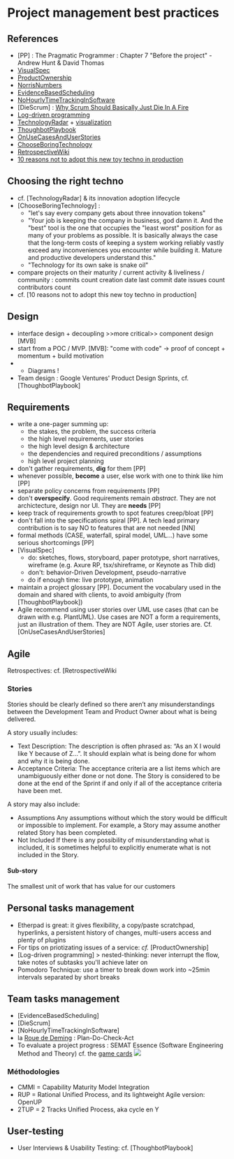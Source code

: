 Project management best practices
=================================

## References
- [PP] : The Pragmatic Programmer : Chapter 7 "Before the project" - Andrew Hunt & David Thomas
- [VisualSpec](http://www.targetprocess.com/articles/visual-specifications.html)
- [ProductOwnership](https://blog.codecentric.de/en/2014/07/devops-product-ownership/)
- [NorrisNumbers](http://www.teamten.com/lawrence/writings/norris-numbers.html)
- [EvidenceBasedScheduling](http://www.joelonsoftware.com/items/2007/10/26.html)
- [NoHourlyTimeTrackingInSoftware](http://bocoup.com/weblog/developer-weeks/)
- [DieScrum] : [Why Scrum Should Basically Just Die In A Fire](http://gilesbowkett.blogspot.com.au/2014/09/why-scrum-should-basically-just-die-in.html)
- [Log-driven programming](http://antirez.com/news/51)
- [TechnologyRadar](http://nealford.com/memeagora/2013/05/28/build_your_own_technology_radar.html) + [visualization](https://github.com/bdargan/techradar)
- [ThoughbotPlaybook](http://playbook.thoughtbot.com)
- [OnUseCasesAndUserStories](http://www.batimes.com/articles/user-stories-and-use-cases-dont-use-both.html)
- [ChooseBoringTechnology](http://mcfunley.com/choose-boring-technology)
- [RetrospectiveWiki](retrospectivewiki.org/index.php?title=Main_Page)
- [10 reasons not to adopt this new toy techno in production](https://translate.google.fr/translate?sl=auto&tl=en&js=y&prev=_t&hl=fr&ie=UTF-8&u=http%3A%2F%2Feax.me%2Favoid-new-toys%2F&edit-text=)

## Choosing the right techno
- cf. [TechnologyRadar] & its innovation adoption lifecycle
- [ChooseBoringTechnology] :
    - "let's say every company gets about three innovation tokens"
    - "Your job is keeping the company in business, god damn it. And the "best" tool is the one that occupies the "least worst" position for as many of your problems as possible. It is basically always the case that the long-term costs of keeping a system working reliably vastly exceed any inconveniences you encounter while building it. Mature and productive developers understand this."
    - "Technology for its own sake is snake oil"
- compare projects on their maturity / current activity & liveliness / community :
    commits count
    creation date
    last commit date
    issues count
    contributors count
- cf. [10 reasons not to adopt this new toy techno in production]

## Design
- interface design + decoupling >>more critical>> component design [MVB]
- start from a POC / MVP. [MVB]: "come with code" -> proof of concept + momentum + build motivation
- + Diagrams !
- Team design : Google Ventures' Product Design Sprints, cf. [ThoughbotPlaybook]

## Requirements
- write a one-pager summing up:
    - the stakes, the problem, the success criteria
    - the high level requirements, user stories
    - the high level design & architecture
    - the dependencies and required preconditions / assumptions
    - high level project planning
- don't gather requirements, **dig** for them [PP]
- whenever possible, **become** a user, else work with one to think like him [PP]
- separate policy concerns from requirements [PP]
- don't **overspecify**. Good requirements remain _abstract_. They are not archictecture, design nor UI. They are **needs** [PP]
- keep track of requirements growth to spot features creep/bloat [PP]
- don't fall into the specifications spiral [PP]. A tech lead primary contribution is to say NO to features that are not needed [NN]
- formal methods (CASE, waterfall, spiral model, UML...) have some serious shortcomings [PP]
- [VisualSpec]
    * do: sketches, flows, storyboard, paper prototype, short narratives, wireframe (e.g. Axure RP, tsx/shireframe, or Keynote as Thib did)
    * don't: behavior-Driven Development, pseudo-narrative
    * do if enough time: live prototype, animation
- maintain a project glossary [PP]. Document the vocabulary used in the domain and shared with clients, to avoid ambiguity (from [ThoughbotPlaybook])
- Agile recommend using user stories over UML use cases (that can be drawn with e.g. PlantUML). Use cases are NOT a form a requirements, just an illustration of them. They are NOT Agile, user stories are. Cf. [OnUseCasesAndUserStories]

## Agile
Retrospectives: cf. [RetrospectiveWiki

### Stories
Stories should be clearly defined so there aren’t any misunderstandings between the Development Team and Product Owner about what is being delivered.

A story usually includes:
- Text Description:
The description is often phrased as: “As an X I would like Y because of Z…”. It should explain what is being done for whom and why it is being done.
- Acceptance Criteria:
The acceptance criteria are a list items which are unambiguously either done or not done. The Story is considered to be done at the end of the Sprint if and only if all of the acceptance criteria have been met.

A story may also include:
- Assumptions
Any assumptions without which the story would be difficult or impossible to implement. For example, a Story may assume another related Story has been completed.
- Not Included
If there is any possibility of misunderstanding what is included, it is sometimes helpful to explicitly enumerate what is not included in the Story.

#### Sub-story
The smallest unit of work that has value for our customers

## Personal tasks management
- Etherpad is great: it gives flexibility, a copy/paste scratchpad, hyperlinks, a persistent history of changes, multi-users access and plenty of plugins
- For tips on priotizating issues of a service: _cf._ [ProductOwnership]
- [Log-driven programming] > nested-thinking: never interrupt the flow, take notes of subtasks you'll achieve later on
- Pomodoro Technique: use a timer to break down work into ~25min intervals separated by short breaks

## Team tasks management
- [EvidenceBasedScheduling]
- [DieScrum]
- [NoHourlyTimeTrackingInSoftware]
- la [Roue de Deming](https://fr.wikipedia.org/wiki/Roue_de_Deming) : Plan-Do-Check-Act
- To evaluate a project progress : SEMAT Essence (Software Engineering Method and Theory)
cf. the [game cards](http://www.ivarjacobson.com/alphastatecards/)
![](http://semat.org/wp-content/uploads/2013/03/spiral.png)

### Méthodologies
- CMMI = Capability Maturity Model Integration
- RUP = Rational Unified Process, and its lightweight Agile version: OpenUP
- 2TUP = 2 Tracks Unified Process, aka cycle en Y

## User-testing
- User Interviews & Usability Testing: cf. [ThoughbotPlaybook]

